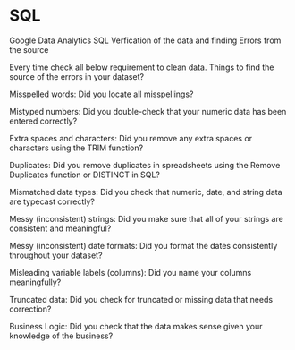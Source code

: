 # SQL
Google Data Analytics SQL
Verfication of the data and finding Errors from the source

Every time check all below requirement to clean data.
Things to find the source of the errors in your dataset?

Misspelled words: Did you locate all misspellings?

Mistyped numbers: Did you double-check that your numeric data has been entered correctly?

Extra spaces and characters: Did you remove any extra spaces or characters using the TRIM function?

Duplicates: Did you remove duplicates in spreadsheets using the Remove Duplicates function or DISTINCT in SQL?

Mismatched data types: Did you check that numeric, date, and string data are typecast correctly?

Messy (inconsistent) strings: Did you make sure that all of your strings are consistent and meaningful?

Messy (inconsistent) date formats: Did you format the dates consistently throughout your dataset?

Misleading variable labels (columns): Did you name your columns meaningfully?

Truncated data: Did you check for truncated or missing data that needs correction?

Business Logic: Did you check that the data makes sense given your knowledge of the business? 
